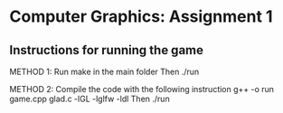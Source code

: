 # Computer Graphics: Assignment 1
## Instructions for running the game

METHOD 1:
Run make in the main folder
Then ./run

METHOD 2:
Compile the code with the following instruction
g++ -o run game.cpp glad.c -lGL -lglfw -ldl
Then ./run
